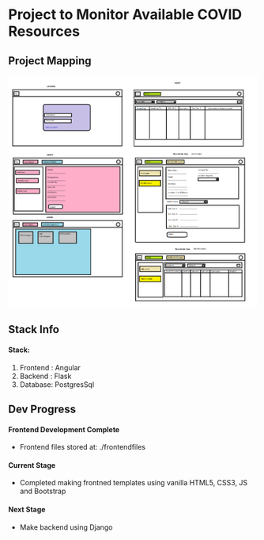 # Project to Monitor Available COVID Resources

## Project Mapping
![alt text](https://github.com/sarvang00/CovidResourcesMonitor/blob/main/UI_mapping.png)

## Stack Info

#### Stack:
1. Frontend : Angular
2. Backend : Flask
3. Database: PostgresSql

## Dev Progress
#### Frontend Development Complete
* Frontend files stored at: ./frontendfiles

#### Current Stage
* Completed making frontned templates using vanilla HTML5, CSS3, JS and Bootstrap

#### Next Stage
* Make backend using Django
